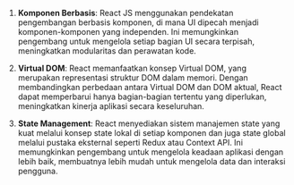 1. **Komponen Berbasis**: React JS menggunakan pendekatan pengembangan berbasis komponen, di mana UI dipecah menjadi komponen-komponen yang independen. Ini memungkinkan pengembang untuk mengelola setiap bagian UI secara terpisah, meningkatkan modularitas dan perawatan kode.

2. **Virtual DOM**: React memanfaatkan konsep Virtual DOM, yang merupakan representasi struktur DOM dalam memori. Dengan membandingkan perbedaan antara Virtual DOM dan DOM aktual, React dapat memperbarui hanya bagian-bagian tertentu yang diperlukan, meningkatkan kinerja aplikasi secara keseluruhan.

3. **State Management**: React menyediakan sistem manajemen state yang kuat melalui konsep state lokal di setiap komponen dan juga state global melalui pustaka eksternal seperti Redux atau Context API. Ini memungkinkan pengembang untuk mengelola keadaan aplikasi dengan lebih baik, membuatnya lebih mudah untuk mengelola data dan interaksi pengguna.